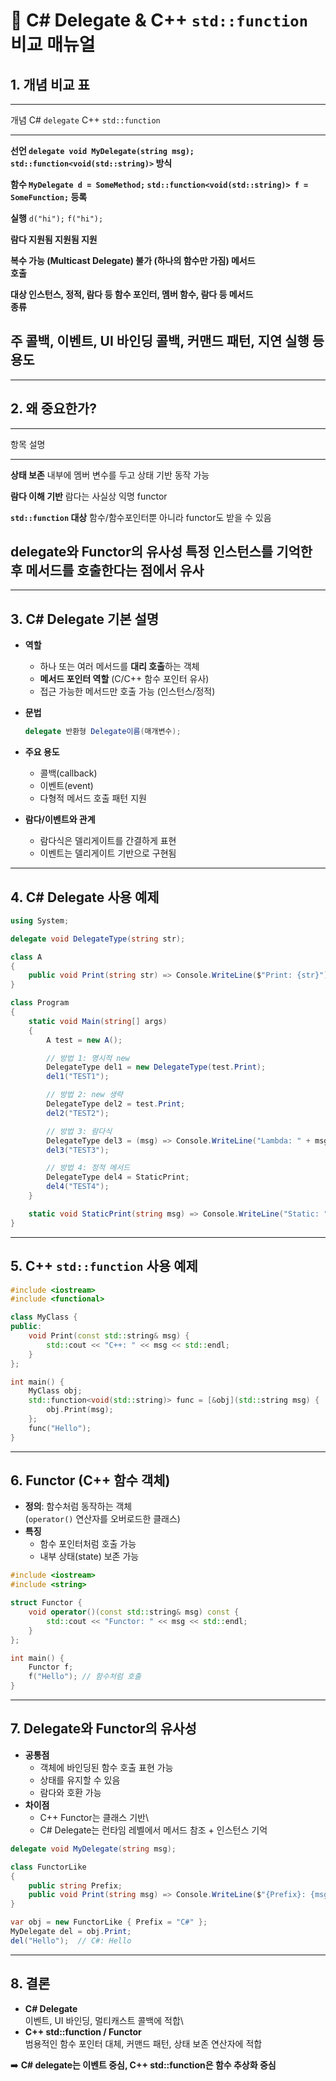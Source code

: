 # 📘 C# Delegate & C++ `std::function` 비교 매뉴얼

## 1. 개념 비교 표

  -----------------------------------------------------------------------------------------------------------
  개념       C# `delegate`                             C++ `std::function`
  ---------- ----------------------------------------- ------------------------------------------------------
  **선언     `delegate void MyDelegate(string msg);`   `std::function<void(std::string)>`
  방식**                                               

  **함수     `MyDelegate d = SomeMethod;`              `std::function<void(std::string)> f = SomeFunction;`
  등록**                                               

  **실행**   `d("hi");`                                `f("hi");`

  **람다     지원됨                                    지원됨
  지원**                                               

  **복수     가능 (Multicast Delegate)                 불가 (하나의 함수만 가짐)
  메서드                                               
  호출**                                               

  **대상     인스턴스, 정적, 람다 등                   함수 포인터, 멤버 함수, 람다 등
  메서드                                               
  종류**                                               

  **주       콜백, 이벤트, UI 바인딩                   콜백, 커맨드 패턴, 지연 실행 등
  용도**                                               
  -----------------------------------------------------------------------------------------------------------

------------------------------------------------------------------------

## 2. 왜 중요한가?

  -----------------------------------------------------------------------
  항목                                설명
  ----------------------------------- -----------------------------------
  **상태 보존**                       내부에 멤버 변수를 두고 상태 기반
                                      동작 가능

  **람다 이해 기반**                  람다는 사실상 익명 functor

  **`std::function` 대상**            함수/함수포인터뿐 아니라 functor도
                                      받을 수 있음

  **delegate와 Functor의 유사성**     특정 인스턴스를 기억한 후 메서드를
                                      호출한다는 점에서 유사
  -----------------------------------------------------------------------

------------------------------------------------------------------------

## 3. C# Delegate 기본 설명

-   **역할**

    -   하나 또는 여러 메서드를 **대리 호출**하는 객체
    -   **메서드 포인터 역할** (C/C++ 함수 포인터 유사)
    -   접근 가능한 메서드만 호출 가능 (인스턴스/정적)

-   **문법**

    ``` csharp
    delegate 반환형 Delegate이름(매개변수);
    ```

-   **주요 용도**

    -   콜백(callback)
    -   이벤트(event)
    -   다형적 메서드 호출 패턴 지원

-   **람다/이벤트와 관계**

    -   람다식은 델리게이트를 간결하게 표현
    -   이벤트는 델리게이트 기반으로 구현됨

------------------------------------------------------------------------

## 4. C# Delegate 사용 예제

``` csharp
using System;

delegate void DelegateType(string str);

class A
{
    public void Print(string str) => Console.WriteLine($"Print: {str}");
}

class Program
{
    static void Main(string[] args)
    {
        A test = new A();

        // 방법 1: 명시적 new
        DelegateType del1 = new DelegateType(test.Print);
        del1("TEST1");

        // 방법 2: new 생략
        DelegateType del2 = test.Print;
        del2("TEST2");

        // 방법 3: 람다식
        DelegateType del3 = (msg) => Console.WriteLine("Lambda: " + msg);
        del3("TEST3");

        // 방법 4: 정적 메서드
        DelegateType del4 = StaticPrint;
        del4("TEST4");
    }

    static void StaticPrint(string msg) => Console.WriteLine("Static: " + msg);
}
```

------------------------------------------------------------------------

## 5. C++ `std::function` 사용 예제

``` cpp
#include <iostream>
#include <functional>

class MyClass {
public:
    void Print(const std::string& msg) {
        std::cout << "C++: " << msg << std::endl;
    }
};

int main() {
    MyClass obj;
    std::function<void(std::string)> func = [&obj](std::string msg) {
        obj.Print(msg);
    };
    func("Hello");
}
```

------------------------------------------------------------------------

## 6. Functor (C++ 함수 객체)

-   **정의**: 함수처럼 동작하는 객체\
    (`operator()` 연산자를 오버로드한 클래스)
-   **특징**
    -   함수 포인터처럼 호출 가능
    -   내부 상태(state) 보존 가능

``` cpp
#include <iostream>
#include <string>

struct Functor {
    void operator()(const std::string& msg) const {
        std::cout << "Functor: " << msg << std::endl;
    }
};

int main() {
    Functor f;
    f("Hello"); // 함수처럼 호출
}
```

------------------------------------------------------------------------

## 7. Delegate와 Functor의 유사성

-   **공통점**
    -   객체에 바인딩된 함수 호출 표현 가능
    -   상태를 유지할 수 있음
    -   람다와 호환 가능
-   **차이점**
    -   C++ Functor는 클래스 기반\
    -   C# Delegate는 런타임 레벨에서 메서드 참조 + 인스턴스 기억

``` csharp
delegate void MyDelegate(string msg);

class FunctorLike
{
    public string Prefix;
    public void Print(string msg) => Console.WriteLine($"{Prefix}: {msg}");
}

var obj = new FunctorLike { Prefix = "C#" };
MyDelegate del = obj.Print;
del("Hello");  // C#: Hello
```

------------------------------------------------------------------------

## 8. 결론

-   **C# Delegate**\
    이벤트, UI 바인딩, 멀티캐스트 콜백에 적합\
-   **C++ std::function / Functor**\
    범용적인 함수 포인터 대체, 커맨드 패턴, 상태 보존 연산자에 적합

➡️ **C# delegate는 이벤트 중심, C++ std::function은 함수 추상화 중심**

